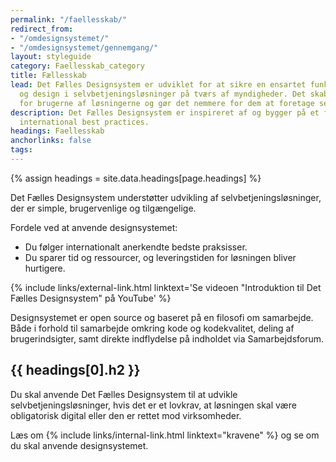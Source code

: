 ```yaml
---
permalink: "/faellesskab/"
redirect_from:
- "/omdesignsystemet/"
- "/omdesignsystemet/gennemgang/"
layout: styleguide
category: Faellesskab_category
title: Fællesskab
lead: Det Fælles Designsystem er udviklet for at sikre en ensartet funktionalitet
  og design i selvbetjeningsløsninger på tværs af myndigheder. Det skaber genkendelse
  for brugerne af løsningerne og gør det nemmere for dem at foretage selvbetjening.
description: Det Fælles Designsystem er inspireret af og bygger på et fundament af
  international best practices.
headings: Faellesskab
anchorlinks: false
tags:
---
```


{% assign headings = site.data.headings[page.headings] %}

Det Fælles Designsystem understøtter udvikling af selvbetjeningsløsninger, der er simple, brugervenlige og tilgængelige.

Fordele ved at anvende designsystemet:

* Du følger internationalt anerkendte bedste praksisser.
* Du sparer tid og ressourcer, og leveringstiden for løsningen bliver hurtigere.

<div class="mt-5 mb-5">
    {% include links/external-link.html linktext='Se videoen "Introduktion til Det Fælles Designsystem" på YouTube' %}
</div>

Designsystemet er open source og baseret på en filosofi om samarbejde. Både i forhold til samarbejde omkring kode og kodekvalitet, deling af brugerindsigter, samt direkte indflydelse på indholdet via Samarbejdsforum.

[---- Designsystemet er til selvbetjeningsløsninger -------------------------------------]: # 
<h2 id="{{ headings[0].id }}">{{ headings[0].h2 }}</h2>

Du skal anvende Det Fælles Designsystem til at udvikle selvbetjeningsløsninger, hvis det er et lovkrav, at løsningen skal være obligatorisk digital eller den er rettet mod virksomheder.

Læs om {% include links/internal-link.html linktext="kravene" %} og se om du skal anvende designsystemet.